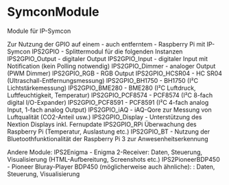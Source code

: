 # SymconModule

Module für IP-Symcon

Zur Nutzung der GPIO auf einem - auch entferntem - Raspberry Pi mit IP-Symcon
IPS2GPIO - Splittermodul für die folgenden Instanzen
  IPS2GPIO_Output - digitaler Output
  IPS2GPIO_Input - digitaler Input mit Notification (kein Polling notwendig)
  IPS2GPIO_Dimmer - analoger Output (PWM Dimmer)
  IPS2GPIO_RGB - RGB Output
  IPS2GPIO_HCSR04 - HC SR04 (Ultraschall-Entfernungsmessung)
  IPS2GPIO_BH1750 - BH1750 (I²C Lichtstärkemessung)
  IPS2GPIO_BME280 - BME280 (I²C Luftdruck, Luftfeuchtigkeit, Temperatur)
  IPS2GPIO_PCF8574 - PCF8574 (I²C 8-fach digital I/O-Expander)
  IPS2GPIO_PCF8591 - PCF8591 (I²C 4-fach analog Input, 1-fach analog Output)
  IPS2GPIO_iAQ - iAQ-Qore zur Messung von Luftqualität (CO2-Anteil usw.)
  IPS2GPIO_Display - Unterstützung des Nextion Displays inkl. Fernupdate
  IPS2GPIO_RPi  Überwachung des Raspberry Pi (Temperatur, Auslastung etc.)
  IPS2GPIO_BT - Nutzung der Bluetoothfunktionalität der Raspberry Pi 3 zur Anwesenheitserkennung

Andere Module:
IPS2Enigma - Enigma 2-Receiver: Daten, Steuerung, Visualisierung (HTML-Aufbereitung, Screenshots etc.)
IPS2PioneerBDP450 - Pioneer Bluray-Player BDP450 (möglicherweise auch ähnliche): : Daten, Steuerung, Visualisierung
